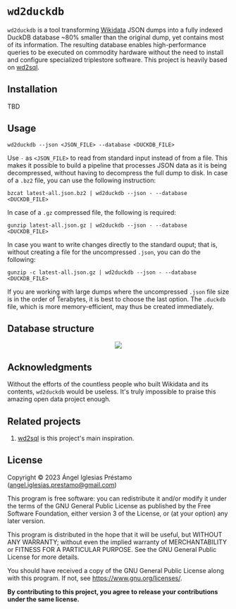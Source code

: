 # `wd2duckdb`

`wd2duckdb` is a tool transforming
[Wikidata](https://www.wikidata.org/wiki/Wikidata:Main_Page) JSON dumps
into a fully indexed DuckDB database ~80% smaller than the original
dump, yet contains most of its information. The resulting database enables
high-performance queries to be executed on commodity hardware without the
need to install and configure specialized triplestore software. This project
is heavily based on [wd2sql](https://github.com/p-e-w/wd2sql).

## Installation

TBD

## Usage

```
wd2duckdb --json <JSON_FILE> --database <DUCKDB_FILE>
```

Use `-` as `<JSON_FILE>` to read from standard input instead of from a file.
This makes it possible to build a pipeline that processes JSON data as it is
being decompressed, without having to decompress the full dump to disk. In case
of a `.bz2` file, you can use the following instruction:

```
bzcat latest-all.json.bz2 | wd2duckdb --json - --database <DUCKDB_FILE>
```

In case of a `.gz` compressed file, the following is required:

```
gunzip latest-all.json.gz | wd2duckdb --json - --database <DUCKDB_FILE>
```

In case you want to write changes directly to the standard ouput; that is, without
creating a file for the uncompressed `.json`, you can do the following:

```
gunzip -c latest-all.json.gz | wd2duckdb --json - --database <DUCKDB_FILE>
```

If you are working with large dumps where the uncompressed `.json` file size is in
the order of Terabytes, it is best to choose the last option. The `.duckdb` file,
which is more memory-efficient, may thus be created immediately.

## Database structure

<p align="center">
  <img src="https://user-images.githubusercontent.com/65736636/231005674-15ea422c-2830-4c1d-a925-3da16da79b39.png" />
</p>

## Acknowledgments

Without the efforts of the countless people who built Wikidata and its
contents, `wd2duckdb` would be useless. It's truly impossible to praise
this amazing open data project enough.

## Related projects

1. [wd2sql](https://github.com/p-e-w/wd2sql) is this project's main 
inspiration.

## License

Copyright &copy; 2023 Ángel Iglesias Préstamo (<angel.iglesias.prestamo@gmail.com>)

This program is free software: you can redistribute it and/or modify
it under the terms of the GNU General Public License as published by
the Free Software Foundation, either version 3 of the License, or
(at your option) any later version.

This program is distributed in the hope that it will be useful,
but WITHOUT ANY WARRANTY; without even the implied warranty of
MERCHANTABILITY or FITNESS FOR A PARTICULAR PURPOSE.  See the
GNU General Public License for more details.

You should have received a copy of the GNU General Public License
along with this program.  If not, see <https://www.gnu.org/licenses/>.

**By contributing to this project, you agree to release your
contributions under the same license.**
